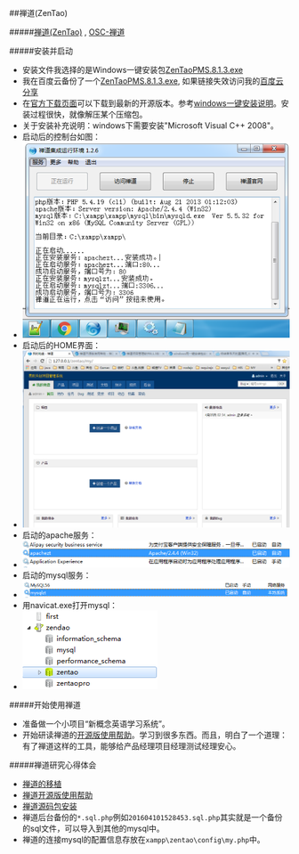 
##禅道\(ZenTao\)

#####[禅道\(ZenTao\)](http://www.zentao.net/) , [OSC-禅道](http://www.oschina.net/search?user=253318&q=%E7%A6%85%E9%81%93&scope=project)

#####安装并启动
- 安装文件我选择的是Windows一键安装包[ZenTaoPMS.8.1.3.exe](http://www.zentao.net/download/79925.html)
- 我在百度云备份了一个[ZenTaoPMS.8.1.3.exe](http://pan.baidu.com/s/1boVgbdt), 如果链接失效访问我的[百度云分享](http://pan.baidu.com/share/home?uk=638088699#category/type=0)
- 在[官方下载页面](http://www.zentao.net/download.html)可以下载到最新的开源版本。参考[windows一键安装说明](http://www.zentao.net/book/zentaopmshelp/76.html)。安装过程很快，就像解压某个压缩包。
- 关于安装补充说明：windows下需要安装"Microsoft Visual C++ 2008"。
- 启动后的控制台如图：
- ![](./images/zendao/zendao-console.png)
- 启动后的HOME界面：
- ![](./images/zendao/zendao-home.png)
- 启动的apache服务：
- ![](./images/zendao/zendao-service01.png)
- 启动的mysql服务：
- ![](./images/zendao/zendao-service02.png)
- 用navicat.exe打开mysql：
- ![](./images/zendao/zendao-mysql.png)

#####开始使用禅道
- 准备做一个小项目“新概念英语学习系统”。
- 开始研读禅道的[开源版使用帮助](http://www.zentao.net/book/zentaopmshelp.html)。学习到很多东西。而且，明白了一个道理：有了禅道这样的工具，能够给产品经理项目经理测试经理安心。

#####禅道研究心得体会
- [禅道的移植](./002_禅道的移植.md)
- [禅道开源版使用帮助](./003_禅道开源版使用帮助.md)
- [禅道源码包安装](./004_禅道源码包安装.md)
- 禅道后台备份的`*.sql.php`例如`201604101528453.sql.php`其实就是一个备份的sql文件，可以导入到其他的mysql中。
- 禅道的连接mysql的配置信息存放在`xampp\zentao\config\my.php`中。









